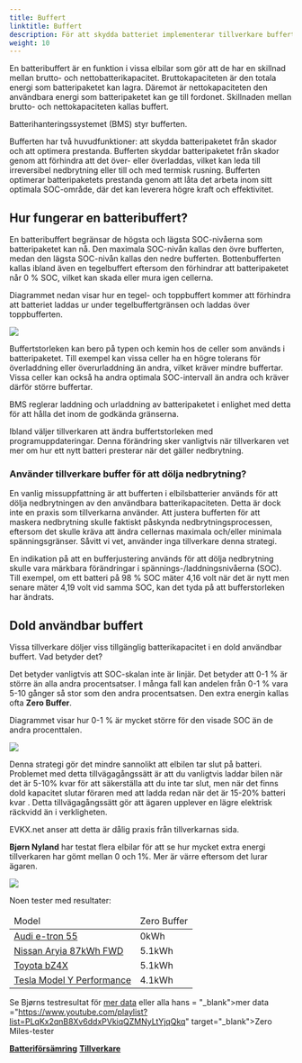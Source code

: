 ```yaml
---
title: Buffert
linktitle: Buffert
description: För att skydda batteriet implementerar tillverkare buffertar på batterier.
weight: 10
---
```

<!-- markdownlint-disable MD033 -->

En batteribuffert är en funktion i vissa elbilar som gör att de har en skillnad mellan brutto- och nettobatterikapacitet. Bruttokapaciteten är den totala energi som batteripaketet kan lagra. Däremot är nettokapaciteten den användbara energi som batteripaketet kan ge till fordonet. Skillnaden mellan brutto- och nettokapaciteten kallas buffert.

Batterihanteringssystemet (BMS) styr bufferten.

Bufferten har två huvudfunktioner: att skydda batteripaketet från skador och att optimera prestanda. Bufferten skyddar batteripaketet från skador genom att förhindra att det över- eller överladdas, vilket kan leda till irreversibel nedbrytning eller till och med termisk rusning. Bufferten optimerar batteripaketets prestanda genom att låta det arbeta inom sitt optimala SOC-område, där det kan leverera högre kraft och effektivitet.

## Hur fungerar en batteribuffert?

En batteribuffert begränsar de högsta och lägsta SOC-nivåerna som batteripaketet kan nå. Den maximala SOC-nivån kallas den övre bufferten, medan den lägsta SOC-nivån kallas den nedre bufferten. Bottenbufferten kallas ibland även en tegelbuffert eftersom den förhindrar att batteripaketet når 0 % SOC, vilket kan skada eller mura igen cellerna.

Diagrammet nedan visar hur en tegel- och toppbuffert kommer att förhindra att batteriet laddas ur under tegelbuffertgränsen och laddas över toppbufferten.

<a href="https://media.evkx.net/multimedia/technology/battery/chargecurve.drawio.svg">
     <img src="https://media.evkx.net/multimedia/technology/battery/chargecurve.drawio.svg" class="img-fluid">
</a>

Buffertstorleken kan bero på typen och kemin hos de celler som används i batteripaketet. Till exempel kan vissa celler ha en högre tolerans för överladdning eller överurladdning än andra, vilket kräver mindre buffertar. Vissa celler kan också ha andra optimala SOC-intervall än andra och kräver därför större buffertar.

BMS reglerar laddning och urladdning av batteripaketet i enlighet med detta för att hålla det inom de godkända gränserna.

Ibland väljer tillverkaren att ändra buffertstorleken med programuppdateringar. Denna förändring sker vanligtvis när tillverkaren vet mer om hur ett nytt batteri presterar när det gäller nedbrytning.

### Använder tillverkare buffer för att dölja nedbrytning?

En vanlig missuppfattning är att bufferten i elbilsbatterier används för att dölja nedbrytningen av den användbara batterikapaciteten. Detta är dock inte en praxis som tillverkarna använder. Att justera bufferten för att maskera nedbrytning skulle faktiskt påskynda nedbrytningsprocessen, eftersom det skulle kräva att ändra cellernas maximala och/eller minimala spänningsgränser. Såvitt vi vet, använder inga tillverkare denna strategi.

En indikation på att en bufferjustering används för att dölja nedbrytning skulle vara märkbara förändringar i spännings-/laddningsnivåerna (SOC). Till exempel, om ett batteri på 98 % SOC mäter 4,16 volt när det är nytt men senare mäter 4,19 volt vid samma SOC, kan det tyda på att bufferstorleken har ändrats.

## Dold användbar buffert

Vissa tillverkare döljer viss tillgänglig batterikapacitet i en dold användbar buffert. Vad betyder det?

Det betyder vanligtvis att SOC-skalan inte är linjär. Det betyder att 0-1 % är större än alla andra procentsatser. I många fall kan andelen från 0-1 % vara 5-10 gånger så stor som den andra procentsatsen. Den extra energin kallas ofta <b>Zero Buffer</b>.

Diagrammet visar hur 0-1 % är mycket större för den visade SOC än de andra procenttalen.

<a href="https://media.evkx.net/multimedia/technology/battery/hiddenbuffer.drawio.svg">
      <img src="https://media.evkx.net/multimedia/technology/battery/hiddenbuffer.drawio.svg" class="img-fluid">
</a>

Denna strategi gör det mindre sannolikt att elbilen tar slut på batteri. Problemet med detta tillvägagångssätt är att du vanligtvis laddar bilen när det är 5-10% kvar för att säkerställa att du inte tar slut, men när det finns dold kapacitet slutar föraren med att ladda redan när det är 15-20% batteri kvar . Detta tillvägagångssätt gör att ägaren upplever en lägre elektrisk räckvidd än i verkligheten.

EVKX.net anser att detta är dålig praxis från tillverkarnas sida.

<b>Bjørn Nyland</b> har testat flera elbilar för att se hur mycket extra energi tillverkaren har gömt mellan 0 och 1%. Mer är värre eftersom det lurar ägaren.

<img src="https://media.evkx.net/multimedia/technology/battery/tbzeromile_1_st.jpg" class="img-fluid">

  Noen tester med resultater:
<table class="table table-striped">
<thead>
    <tr>
        <td>
        Model
        </td>
        <td>
        Zero Buffer
        </td>
    </tr>
</thead>
<tbody>
    <tr>
        <td><a href="https://www.youtube.com/watch?v=2rSuFCrf-C0" target="_blank">Audi e-tron 55</a></td>
        <td>0kWh</td>
    </tr>
    <tr>
        <td><a href="https://www.youtube.com/watch?v=OR5JRd0g_Q8" target="_blank">Nissan Aryia 87kWh FWD</a></td>
        <td>5.1kWh</td>
    </tr>
    <tr>
        <td><a href="https://www.youtube.com/watch?v=dAM1CIlJ1xQ" target="_blank">Toyota bZ4X</a></td>
        <td>5.1kWh</td>
    </tr>
    <tr>
        <td><a href="https://www.youtube.com/watch?v=y675YCgSnlc" target="_blank">Tesla Model Y Performance</a></td>
        <td>4.1kWh</td>
    </tr>
</tbody>
</table>

Se Bjørns testresultat för <a href="https://docs.google.com/spreadsheets/d/1V6ucyFGKWuSQzvI8lMzvvWJHrBS82echMVJH37kwgjE/edit#gid=52159941" target="_blank">mer data</a> eller alla hans <a> = "_blank">mer data</a> ="https://www.youtube.com/playlist?list=PLqKx2qnB8Xv6ddxPVkiqQZMNyLtYjqQkq" target="_blank">Zero Miles-tester</a>


<div class="mt-3 mb-3">
    <a href="../charging/" class="text-decoration-none text-black"><strong><i class="bi-arrow-left"></i>  Batteriförsämring</strong></a>
    <a href="../manufactors/" class="text-decoration-none text-black float-end"><strong>Tillverkare <i class="bi-arrow-right"></i></strong></a>
</div>